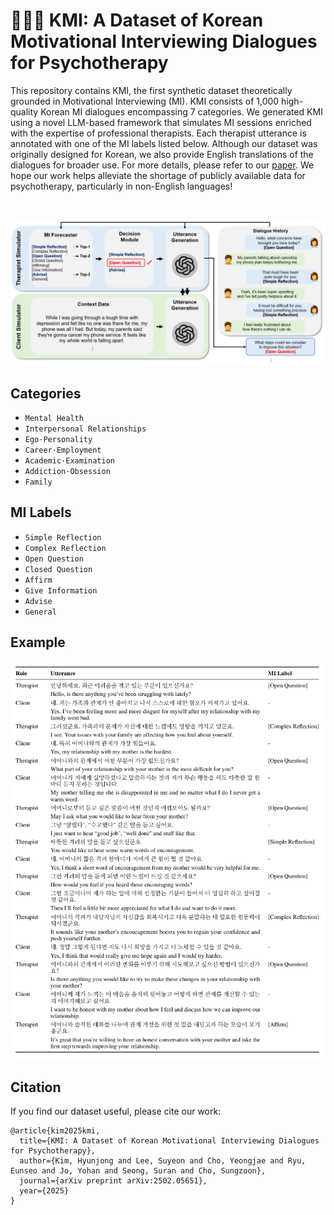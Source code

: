 # 👩🏻‍⚕️ KMI: A Dataset of Korean Motivational Interviewing Dialogues for Psychotherapy
This repository contains KMI, the first synthetic dataset theoretically grounded in Motivational Interviewing (MI). KMI consists of 1,000 high-quality Korean MI dialogues encompassing 7 categories. We generated KMI using a novel LLM-based framework that simulates MI sessions enriched with the expertise of professional therapists. Each therapist utterance is annotated with one of the MI labels listed below. Although our dataset was originally designed for Korean, we also provide English translations of the dialogues for broader use. For more details, please refer to our [paper](https://aclanthology.org/2025.naacl-long.541/). We hope our work helps alleviate the shortage of publicly available data for psychotherapy, particularly in non-English languages!

<br />

<p align="center">
  <img src="images/framework.png" width="700">
</p>

## Categories
- `Mental Health`
- `Interpersonal Relationships`
- `Ego·Personality`
- `Career·Employment`
- `Academic·Examination`
- `Addiction·Obsession`
- `Family`

## MI Labels
- `Simple Reflection`
- `Complex Reflection`
- `Open Question`
- `Closed Question`
- `Affirm`
- `Give Information`
- `Advise`
- `General`

## Example
<p align="center">
  <img src="images/example.png" width="600">
</p>

## Citation
If you find our dataset useful, please cite our work:
```
@article{kim2025kmi,
  title={KMI: A Dataset of Korean Motivational Interviewing Dialogues for Psychotherapy},
  author={Kim, Hyunjong and Lee, Suyeon and Cho, Yeongjae and Ryu, Eunseo and Jo, Yohan and Seong, Suran and Cho, Sungzoon},
  journal={arXiv preprint arXiv:2502.05651},
  year={2025}
}
```
